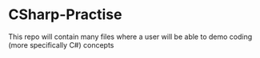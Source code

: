 # CSharp-Practise
This repo will contain many files where a user will be able to demo coding (more specifically C#) concepts
